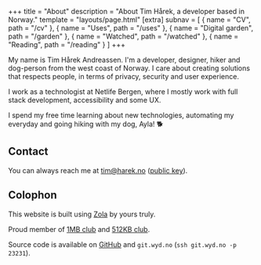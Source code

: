 +++
title = "About"
description = "About Tim Hårek, a developer based in Norway."
template = "layouts/page.html"
[extra]
subnav = [
  { name = "CV", path = "/cv" },
  { name = "Uses", path = "/uses" },
  { name = "Digital garden", path = "/garden" },
  { name = "Watched", path = "/watched" },
  { name = "Reading", path = "/reading" }
]
+++

My name is Tim Hårek Andreassen. I'm a developer, designer, hiker and dog-person
from the west coast of Norway. I care about creating solutions that respects
people, in terms of privacy, security and user experience.

I work as a technologist at Netlife Bergen, where I mostly work with full stack
development, accessibility and some UX.

I spend my free time learning about new technologies, automating my everyday and
going hiking with my dog, Ayla! 🐕

## Contact

You can always reach me at
<a href="mailto:tim@harek.no" rel="me">tim@harek.no</a> ([public key](/key)).

## Colophon

This website is built using [Zola][zola] by yours truly.

Proud member of [1MB club][1mb] and [512KB club][512kb].

Source code is available on [GitHub][github] and `git.wyd.no`
(`ssh git.wyd.no -p 23231`).

[1984]: https://1984hosting.com
[zola]: https://getzola.org
[1mb]: https://1mb.club
[512kb]: https://512kb.club
[github]: https://github.com/timharek/timharek.no
